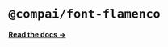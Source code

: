 # `@compai/font-flamenco`

[**Read the docs &rarr;**](https://components.ai/docs/typefaces/flamenco)
